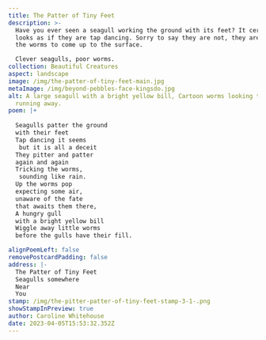 ```yaml
---
title: The Patter of Tiny Feet
description: >-
  Have you ever seen a seagull working the ground with its feet? It certainly
  looks as if they are tap dancing. Sorry to say they are not, they are tricking
  the worms to come up to the surface. 

  Clever seagulls, poor worms.
collection: Beautiful Creatures
aspect: landscape
image: /img/the-patter-of-tiny-feet-main.jpg
metaImage: /img/beyond-pebbles-face-kingsdo.jpg
alt: A large seagull with a bright yellow bill, Cartoon worms looking terrified
  running away.
poem: |+
  
  Seagulls patter the ground 
  with their feet
  Tap dancing it seems
   but it is all a deceit
  They pitter and patter 
  again and again
  Tricking the worms,
   sounding like rain.
  Up the worms pop 
  expecting some air, 
  unaware of the fate 
  that awaits them there,
  A hungry gull 
  with a bright yellow bill
  Wiggle away little worms
  before the gulls have their fill.

alignPoemLeft: false
removePostcardPadding: false
address: |-
  The Patter of Tiny Feet
  Seagulls somewhere
  Near 
  You
stamp: /img/the-pitter-patter-of-tiny-feet-stamp-3-1-.png
showStampInPreview: true
author: Caroline Whitehouse
date: 2023-04-05T15:53:32.352Z
---
```

